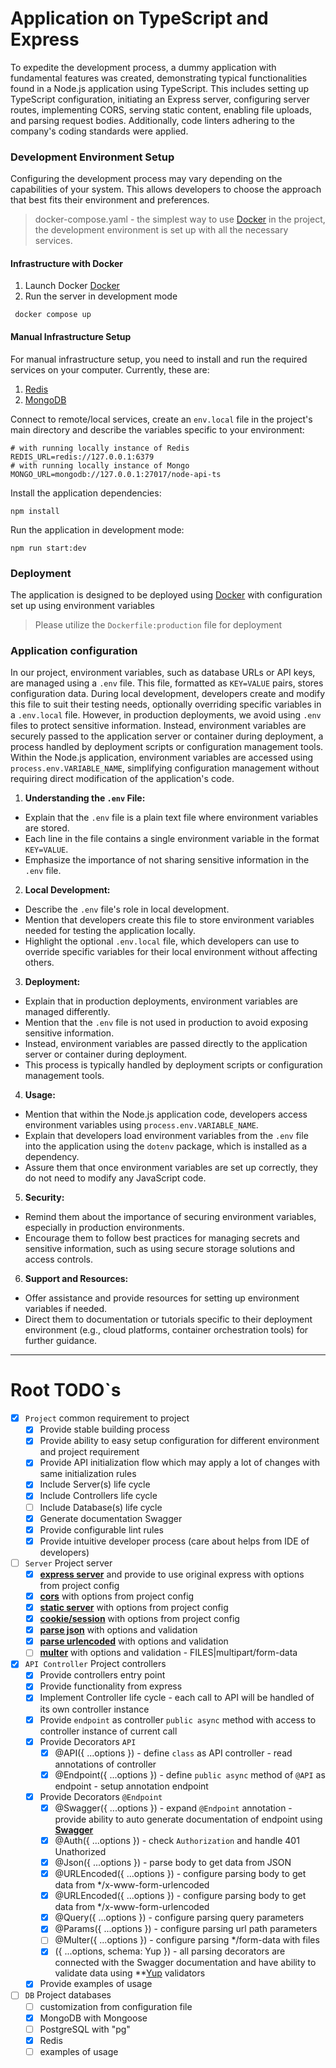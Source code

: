 # Application on TypeScript and Express

To expedite the development process, a dummy application with fundamental features was created, demonstrating typical functionalities found in a Node.js application using TypeScript. This includes setting up TypeScript configuration, initiating an Express server, configuring server routes, implementing CORS, serving static content, enabling file uploads, and parsing request bodies. Additionally, code linters adhering to the company's coding standards were applied.


### Development Environment Setup

Configuring the development process may vary depending on the capabilities of your system. This allows developers to choose the approach that best fits their environment and preferences.
> docker-compose.yaml - the simplest way to use [Docker](https://www.docker.com/get-started/) in the project, the development environment is set up with all the necessary services.

#### Infrastructure with Docker
1. Launch Docker [Docker](https://www.docker.com/get-started/)
2. Run the server in development mode
```
 docker compose up
```

#### Manual Infrastructure Setup
For manual infrastructure setup, you need to install and run the required services on your computer. Currently, these are:
1. [Redis](https://redis.io/)
2. [MongoDB](https://www.mongodb.com/)

Connect to remote/local services, create an `env.local` file in the project's main directory and describe the variables specific to your environment:
```
# with running locally instance of Redis
REDIS_URL=redis://127.0.0.1:6379
# with running locally instance of Mongo
MONGO_URL=mongodb://127.0.0.1:27017/node-api-ts
```

Install the application dependencies:
```
npm install
```
Run the application in development mode:
```
npm run start:dev
```

### Deployment

The application is designed to be deployed using [Docker](https://www.docker.com/get-started/) with configuration set up using environment variables
> Please utilize the `Dockerfile:production` file for deployment


### Application configuration

In our project, environment variables, such as database URLs or API keys, are managed using a `.env` file. This file, formatted as `KEY=VALUE` pairs, stores configuration data. During local development, developers create and modify this file to suit their testing needs, optionally overriding specific variables in a `.env.local` file. However, in production deployments, we avoid using `.env` files to protect sensitive information. Instead, environment variables are securely passed to the application server or container during deployment, a process handled by deployment scripts or configuration management tools. Within the Node.js application, environment variables are accessed using `process.env.VARIABLE_NAME`, simplifying configuration management without requiring direct modification of the application's code.

1. **Understanding the `.env` File:**
  - Explain that the `.env` file is a plain text file where environment variables are stored.
  - Each line in the file contains a single environment variable in the format `KEY=VALUE`.
  - Emphasize the importance of not sharing sensitive information in the `.env` file.
2. **Local Development:**
  - Describe the `.env` file's role in local development.
  - Mention that developers create this file to store environment variables needed for testing the application locally.
  - Highlight the optional `.env.local` file, which developers can use to override specific variables for their local environment without affecting others.
3. **Deployment:**
  - Explain that in production deployments, environment variables are managed differently.
  - Mention that the `.env` file is not used in production to avoid exposing sensitive information.
  - Instead, environment variables are passed directly to the application server or container during deployment.
  - This process is typically handled by deployment scripts or configuration management tools.
4. **Usage:**
  - Mention that within the Node.js application code, developers access environment variables using `process.env.VARIABLE_NAME`.
  - Explain that developers load environment variables from the `.env` file into the application using the `dotenv` package, which is installed as a dependency.
  - Assure them that once environment variables are set up correctly, they do not need to modify any JavaScript code.
5. **Security:**
  - Remind them about the importance of securing environment variables, especially in production environments.
  - Encourage them to follow best practices for managing secrets and sensitive information, such as using secure storage solutions and access controls.
6. **Support and Resources:**
  - Offer assistance and provide resources for setting up environment variables if needed.
  - Direct them to documentation or tutorials specific to their deployment environment (e.g., cloud platforms, container orchestration tools) for further guidance.



- - - -
# Root TODO`s

* [x] `Project` common requirement to project
    * [x] Provide stable building process
    * [x] Provide ability to easy setup configuration for different environment and project requirement
    * [x] Provide API initialization flow which may apply a lot of changes with same initialization rules
    * [x] Include Server(s) life cycle
    * [x] Include Controllers life cycle
    * [ ] Include Database(s) life cycle
    * [x] Generate documentation Swagger
    * [x] Provide configurable lint rules
    * [x] Provide intuitive developer process (care about helps from IDE of developers)

* [ ] `Server` Project server
    * [x] **[express server](https://expressjs.com/ "express")** and provide to use original express with options from project config 
    * [x] **[cors](https://www.npmjs.com/package/cors "CORS")** with options from project config
    * [x] **[static server](https://expressjs.com/en/4x/api.html#express.static "express static")** with options from project config
    * [x] **[cookie/session](https://www.npmjs.com/package/express-session "express-session")** with options from project config 
    * [x] **[parse json](https://www.npmjs.com/package/body-parser "body-parser => JSON")** with options and validation
    * [x] **[parse urlencoded](https://www.npmjs.com/package/body-parser "body-parser => URLENCODED")** with  options and validation
    * [ ] **[multer](https://www.npmjs.com/package/multer)** with options and validation - FILES|multipart/form-data

* [x] `API Controller` Project controllers
    * [x] Provide controllers entry point
    * [x] Provide functionality from express
    * [x] Implement Controller life cycle - each call to API will be handled of its own controller instance
    * [x] Provide `endpoint` as controller `public async` method with access to controller instance of current call
    * [x] Provide Decorators `API`
        * [x] @API({ ...options }) - define `class` as API controller - read annotations of controller
        * [x] @Endpoint({ ...options }) - define `public async` method of `@API` as endpoint - setup annotation endpoint
    * [x] Provide Decorators `@Endpoint`
        * [x] @Swagger({ ...options }) - expand `@Endpoint` annotation - provide ability to auto generate documentation of endpoint using **[Swagger](https://www.npmjs.com/package/swagger-ui-express/ "swagger-ui-express")**
        * [x] @Auth({ ...options }) - check `Authorization` and handle 401 Unathorized
        * [x] @Json({ ...options }) - parse body to get data from JSON
        * [x] @URLEncoded({ ...options }) - configure parsing body to get data from */x-www-form-urlencoded
        * [x] @URLEncoded({ ...options }) - configure parsing body to get data from */x-www-form-urlencoded
        * [x] @Query({ ...options }) - configure parsing query parameters
        * [x] @Params({ ...options }) - configure parsing url path parameters
        * [ ] @Multer({ ...options }) - configure parsing */form-data with files
        * [x] ({ ...options, schema: Yup }) - all parsing decorators are connected with the Swagger documentation and have ability to validate data using **[Yup](https://www.npmjs.com/package/yup) validators
    * [x] Provide examples of usage

* [ ] `DB` Project databases
    * [ ] customization from configuration file
    * [x] MongoDB with Mongoose
    * [ ] PostgreSQL with "pg"
    * [x] Redis
    * [ ] examples of usage
